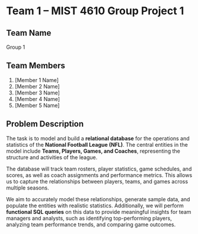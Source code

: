 # Team 1 – MIST 4610 Group Project 1

## Team Name
Group 1

## Team Members
1. [Member 1 Name]
2. [Member 2 Name]
3. [Member 3 Name]
4. [Member 4 Name]
5. [Member 5 Name]

## Problem Description
The task is to model and build a **relational database** for the operations and statistics of the **National Football League (NFL)**. The central entities in the model include **Teams, Players, Games, and Coaches**, representing the structure and activities of the league.  

The database will track team rosters, player statistics, game schedules, and scores, as well as coach assignments and performance metrics. This allows us to capture the relationships between players, teams, and games across multiple seasons.  

We aim to accurately model these relationships, generate sample data, and populate the entities with realistic statistics. Additionally, we will perform **functional SQL queries** on this data to provide meaningful insights for team managers and analysts, such as identifying top-performing players, analyzing team performance trends, and comparing game outcomes.  
